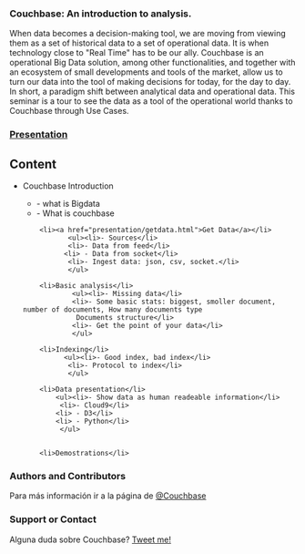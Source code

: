 ### Couchbase: An introduction to analysis.
When data becomes a decision-making tool, we are moving from viewing them as a set of historical data to a set of operational data. It is when technology close to "Real Time" has to be our ally. Couchbase is an operational Big Data solution, among other functionalities, and together with an ecosystem of small developments and tools of the market, allow us to turn our data into the tool of making decisions for today, for the day to day. In short, a paradigm shift between analytical data and operational data. This seminar is a tour to see the data as a tool of the operational world thanks to Couchbase through Use Cases.

<h3><a href="presentation/presentation.html">Presentation</a>
<h2>Content</h2>
<p>
<ul>
        <li>Couchbase Introduction</li>
               <ul><li>- what is Bigdata</li>
               <li>- What is couchbase</li>
               </ul>

        <li><a href="presentation/getdata.html">Get Data</a></li>
               <ul><li>- Sources</li>
               <li>- Data from feed</li>
              <li> - Data from socket</li>
               <li>- Ingest data: json, csv, socket.</li>
               </ul>

        <li>Basic analysis</li>
                <ul><li>- Missing data</li>
                <li>- Some basic stats: biggest, smoller document, number of documents, How many documents type
                 Documents structure</li>
                <li>- Get the point of your data</li>
                </ul>

        <li>Indexing</li>
              <ul><li>- Good index, bad index</li>
               <li>- Protocol to index</li>
               </ul>

        <li>Data presentation</li>
            <ul><li>- Show data as human readeable information</li>
             <li>- Cloud9</li>
            <li> - D3</li>
            <li> - Python</li>
             </ul>


        <li>Demostrations</li>
</ul>
</p>

### Authors and Contributors
Para más información ir a la página de <a href="http://www.couchbase.com" class="user-mention">@Couchbase</a>

### Support or Contact
Alguna duda sobre Couchbase? <a href="https://twitter.com/agustincl">Tweet me!</a>
